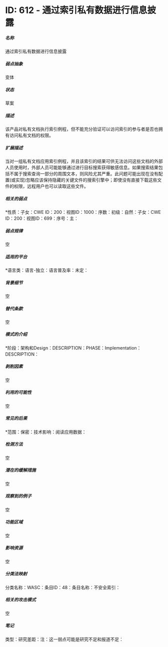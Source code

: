 # ID: 612 - 通过索引私有数据进行信息披露
<h5>名称</h5>通过索引私有数据进行信息披露
<h5>弱点抽象</h5>变体
<h5>状态</h5>草案
<h5>描述</h5>该产品对私有文档执行索引例程，但不能充分验证可以访问索引的参与者是否也拥有访问私有文档的权限。
<h5>扩展描述</h5>当对一组私有文档应用索引例程，并且该索引的结果可供无法访问这些文档的外部人员使用时，外部人员可能能够通过进行目标搜索获得敏感信息。如果搜索结果包括不属于搜索查询一部分的周围文本，则风险尤其严重。此问题可能出现在没有配置(或实现)忽略应该保持隐藏的关键文件的搜索引擎中；即使没有直接下载这些文件的权限，远程用户也可以读取这些文件。
<h5>相关的弱点</h5>*性质：子女：CWE ID：200：视图ID：1000：序数：初级：自然：子女：CWE ID：200：视图ID：699：序号：主：
<h5>弱点规律</h5>空
<h5>适用的平台</h5>*语言类：语言-独立：语言普及率：未定：
<h5>背景细节</h5>空
<h5>替代条款</h5>空
<h5>模式的介绍</h5>*阶段：架构和Design：DESCRIPTION：PHASE：Implementation：DESCRIPTION：
<h5>剥削因素</h5>空
<h5>利用的可能性</h5>空
<h5>常见的后果</h5>*范围：保密：技术影响：阅读应用数据：
<h5>检测方法</h5>空
<h5>潜在的缓解措施</h5>空
<h5>观察到的例子</h5>空
<h5>功能区域</h5>空
<h5>影响资源</h5>空
<h5>分类法映射</h5>分类名称：WASC：条目ID：48：条目名称：不安全索引：
<h5>相关的攻击模式</h5>空
<h5>笔记</h5>类型：研究差距：注：这一弱点可能是研究不足和报道不足：

